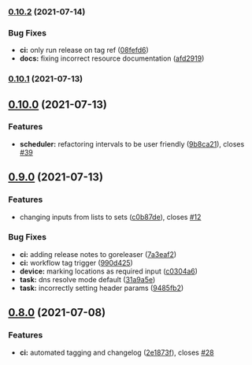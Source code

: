 ### [0.10.2](https://github.com/rymancl/terraform-provider-dotcommonitor/compare/v0.10.1...v0.10.2) (2021-07-14)


### Bug Fixes

* **ci:** only run release on tag ref ([08fefd6](https://github.com/rymancl/terraform-provider-dotcommonitor/commit/08fefd6c46a9de73868b07f785f38301e6dec1aa))
* **docs:** fixing incorrect resource documentation ([afd2919](https://github.com/rymancl/terraform-provider-dotcommonitor/commit/afd2919381bcae6b3bc2ea5c5fe5cab7d4bf907f))

### [0.10.1](https://github.com/rymancl/terraform-provider-dotcommonitor/compare/v0.10.0...v0.10.1) (2021-07-13)

## [0.10.0](https://github.com/rymancl/terraform-provider-dotcommonitor/compare/v0.9.0...v0.10.0) (2021-07-13)


### Features

* **scheduler:** refactoring intervals to be user friendly ([9b8ca21](https://github.com/rymancl/terraform-provider-dotcommonitor/commit/9b8ca21c1b29ce485dad69be86b0867f0d7ba330)), closes [#39](https://github.com/rymancl/terraform-provider-dotcommonitor/issues/39)

## [0.9.0](https://github.com/rymancl/terraform-provider-dotcommonitor/compare/v0.8.8...v0.9.0) (2021-07-13)


### Features

* changing inputs from lists to sets ([c0b87de](https://github.com/rymancl/terraform-provider-dotcommonitor/commit/c0b87de4ad0490f481263da3fb682d2ca4c21f11)), closes [#12](https://github.com/rymancl/terraform-provider-dotcommonitor/issues/12)


### Bug Fixes

* **ci:** adding release notes to goreleaser ([7a3eaf2](https://github.com/rymancl/terraform-provider-dotcommonitor/commit/7a3eaf208e1a8482887ad6616c450cf8cc4fea45))
* **ci:** workflow tag trigger ([990d425](https://github.com/rymancl/terraform-provider-dotcommonitor/commit/990d4255fc0ed448d5b9e56d1112f4e8c2bc79d7))
* **device:** marking locations as required input ([c0304a6](https://github.com/rymancl/terraform-provider-dotcommonitor/commit/c0304a69f73651bd7e43ada0f82f5213d5ec51b5))
* **task:** dns resolve mode default ([31a9a5e](https://github.com/rymancl/terraform-provider-dotcommonitor/commit/31a9a5ede70a2d3391f135fbfbe75341c8cfe9de))
* **task:** incorrectly setting header params ([9485fb2](https://github.com/rymancl/terraform-provider-dotcommonitor/commit/9485fb234b722f6fed6f69fc4765930d08fe7ae9))

## [0.8.0](https://github.com/rymancl/terraform-provider-dotcommonitor/compare/v0.7.0...v0.8.0) (2021-07-08)


### Features

* **ci:** automated tagging and changelog ([2e1873f](https://github.com/rymancl/terraform-provider-dotcommonitor/commit/2e1873f5af1b4915f008477b48c8fe08a19c7973)), closes [#28](https://github.com/rymancl/terraform-provider-dotcommonitor/issues/28)
